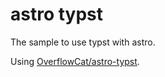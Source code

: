 # astro typst

The sample to use typst with astro.

Using [OverflowCat/astro-typst](https://github.com/OverflowCat/astro-typst).


